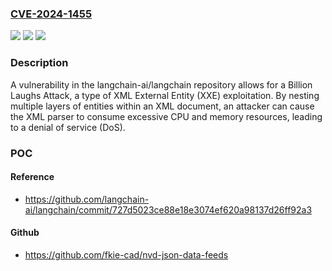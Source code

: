 ### [CVE-2024-1455](https://cve.mitre.org/cgi-bin/cvename.cgi?name=CVE-2024-1455)
![](https://img.shields.io/static/v1?label=Product&message=langchain-ai%2Flangchain&color=blue)
![](https://img.shields.io/static/v1?label=Version&message=unspecified%3C%200.1.35%20&color=brighgreen)
![](https://img.shields.io/static/v1?label=Vulnerability&message=CWE-776%20Improper%20Restriction%20of%20Recursive%20Entity%20References%20in%20DTDs&color=brighgreen)

### Description

A vulnerability in the langchain-ai/langchain repository allows for a Billion Laughs Attack, a type of XML External Entity (XXE) exploitation. By nesting multiple layers of entities within an XML document, an attacker can cause the XML parser to consume excessive CPU and memory resources, leading to a denial of service (DoS). 

### POC

#### Reference
- https://github.com/langchain-ai/langchain/commit/727d5023ce88e18e3074ef620a98137d26ff92a3

#### Github
- https://github.com/fkie-cad/nvd-json-data-feeds

